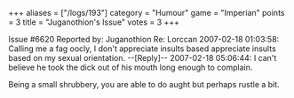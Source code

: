 +++
aliases = ["/logs/193"]
category = "Humour"
game = "Imperian"
points = 3
title = "Juganothion's Issue"
votes = 3
+++

Issue #6620   Reported by: Juganothion    Re: Lorccan 2007-02-18 01:03:58:
Calling me a fag oocly, I don't appreciate insults based appreciate insults based on
my sexual orientation.
--[Reply]-- 2007-02-18 05:06:44: 
I can't believe he took the dick out of his mouth long enough to complain. 
  
 Being a small shrubbery, you are able to do aught but 
 perhaps rustle a bit.